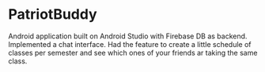 # PatriotBuddy
  Android application built on Android Studio with Firebase DB as backend. Implemented a chat interface. Had the feature to create a little schedule of classes per semester and see which ones of your friends ar taking the same class. 
